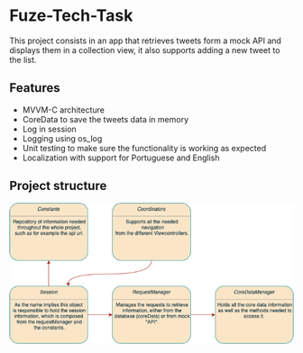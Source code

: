 # Fuze-Tech-Task

This project consists in an app that retrieves tweets form a mock API and displays them in a collection view, it also supports adding a new tweet to the list.

## Features

- MVVM-C architecture
- CoreData to save the tweets data in memory
- Log in session
- Logging using os_log
- Unit testing to make sure the functionality is working as expected
- Localization with support for Portuguese and English

## Project structure

![alt text](Project_Structure.png)
